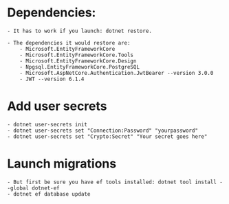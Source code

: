 # Dependencies:

	- It has to work if you launch: dotnet restore.

	- The dependencies it would restore are:
		- Microsoft.EntityFrameworkCore
		- Microsoft.EntityFrameworkCore.Tools
		- Microsoft.EntityFrameworkCore.Design
		- Npgsql.EntityFrameworkCore.PostgreSQL
		- Microsoft.AspNetCore.Authentication.JwtBearer --version 3.0.0
		- JWT --version 6.1.4
# Add user secrets

	- dotnet user-secrets init
	- dotnet user-secrets set "Connection:Password" "yourpassword"
	- dotnet user-secrets set "Crypto:Secret" "Your secret goes here"

# Launch migrations

	- But first be sure you have ef tools installed: dotnet tool install --global dotnet-ef
	- dotnet ef database update